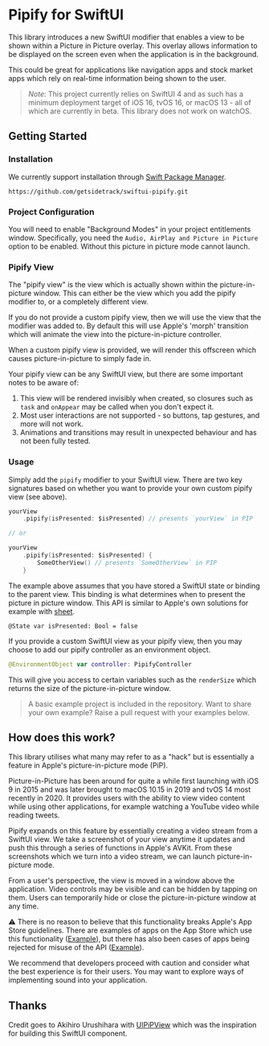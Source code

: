 # Pipify for SwiftUI

This library introduces a new SwiftUI modifier that enables a view to be shown within a Picture in Picture overlay. This overlay
allows information to be displayed on the screen even when the application is in the background.

This could be great for applications like navigation apps and stock market apps which rely on real-time information being shown
to the user.

> *Note*: This project currently relies on SwiftUI 4 and as such has a minimum deployment target of iOS 16, tvOS 16, or macOS 13 - all of which are currently in beta. This library does not work on watchOS.

## Getting Started

### Installation

We currently support installation through [Swift Package Manager](https://www.swift.org/package-manager/).

```
https://github.com/getsidetrack/swiftui-pipify.git
```

### Project Configuration

You will need to enable "Background Modes" in your project entitlements window. Specifically, you need the 
`Audio, AirPlay and Picture in Picture` option to be enabled. Without this picture in picture mode cannot launch.

### Pipify View

The "pipify view" is the view which is actually shown within the picture-in-picture window. This can either be the
view which you add the pipify modifier to, or a completely different view.

If you do not provide a custom pipify view, then we will use the view that the modifier was added to. By default this
will use Apple's 'morph' transition which will animate the view into the picture-in-picture controller.

When a custom pipify view is provided, we will render this offscreen which causes picture-in-picture to simply fade in.

Your pipify view can be any SwiftUI view, but there are some important notes to be aware of:

1. This view will be rendered invisibly when created, so closures such as `task` and `onAppear` may be called when you don't expect it.
2. Most user interactions are not supported - so buttons, tap gestures, and more will not work.
3. Animations and transitions may result in unexpected behaviour and has not been fully tested.

### Usage

Simply add the `pipify` modifier to your SwiftUI view. There are two key signatures based on whether you want to provide
your own custom pipify view (see above).

```swift
yourView
    .pipify(isPresented: $isPresented) // presents `yourView` in PIP

// or

yourView
    .pipify(isPresented: $isPresented) {
        SomeOtherView() // presents `SomeOtherView` in PIP
    }
```

The example above assumes that you have stored a SwiftUI state or binding to the parent view. This binding is what determines
when to present the picture in picture window. This API is similar to Apple's own solutions for example with 
[sheet](https://www.hackingwithswift.com/quick-start/swiftui/how-to-present-a-new-view-using-sheets).

```
@State var isPresented: Bool = false
```

If you provide a custom SwiftUI view as your pipify view, then you may choose to add our pipify controller as an environment
object.

```swift
@EnvironmentObject var controller: PipifyController
```

This will give you access to certain variables such as the `renderSize` which returns the size of the picture-in-picture
window.

> A basic example project is included in the repository. Want to share your own example? Raise a pull request with your examples below. 

## How does this work? 

This library utilises what many may refer to as a "hack" but is essentially a feature in Apple's picture-in-picture mode (PiP).

Picture-in-Picture has been around for quite a while first launching with iOS 9 in 2015 and was later brought to macOS 
10.15 in 2019 and tvOS 14 most recently in 2020. It provides users with the ability to view video content while using
other applications, for example watching a YouTube video while reading tweets.

Pipify expands on this feature by essentially creating a video stream from a SwiftUI view. We take a screenshot of your
view anytime it updates and push this through a series of functions in Apple's AVKit. From these screenshots which we turn
into a video stream, we can launch picture-in-picture mode.

From a user's perspective, the view is moved in a window above the application. Video controls may be visible and can be
hidden by tapping on them. Users can temporarily hide or close the picture-in-picture window at any time.

⚠️ There is no reason to believe that this functionality breaks Apple's App Store guidelines. There are examples of apps
on the App Store which use this functionality ([Example](https://apps.apple.com/us/app/minispeech-live-transcribe/id1576069409)), 
but there has also been cases of apps being rejected for misuse of the API ([Example](https://twitter.com/palmin/status/1440719449468772361)).

We recommend that developers proceed with caution and consider what the best experience is for their users. You may want to explore
ways of implementing sound into your application.

## Thanks

Credit goes to Akihiro Urushihara with [UIPiPView](https://github.com/uakihir0/UIPiPView) which was the inspiration for building
this SwiftUI component.
